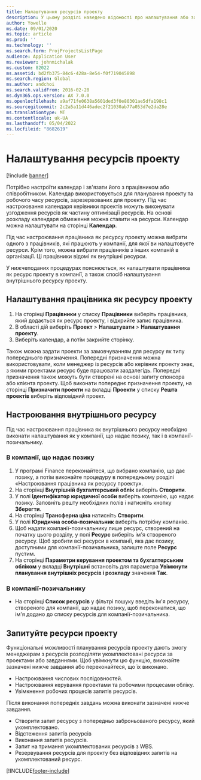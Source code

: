 ```yaml
---
title: Налаштування ресурсів проекту
description: У цьому розділі наведено відомості про налаштування або запит ресурсів проекту.
author: Yowelle
ms.date: 09/01/2020
ms.topic: article
ms.prod: ''
ms.technology: ''
ms.search.form: ProjProjectsListPage
audience: Application User
ms.reviewer: johnmichalak
ms.custom: 82022
ms.assetid: bd2fb375-84c6-428a-8e54-f0f719045898
ms.search.region: Global
ms.author: andchoi
ms.search.validFrom: 2016-02-28
ms.dyn365.ops.version: AX 7.0.0
ms.openlocfilehash: a9af71fe0638a5601ded3f0e80301ae5dfa198c1
ms.sourcegitcommit: 2c2a5a11d446adec2f21030ab77a053d7e2da28e
ms.translationtype: MT
ms.contentlocale: uk-UA
ms.lasthandoff: 05/04/2022
ms.locfileid: "8682619"
---
```

# <a name="set-up-project-resources"></a>Налаштування ресурсів проекту

[!include [banner](../includes/banner.md)]

Потрібно настроїти календар і зв'язати його з працівником або співробітником. Календар використовується для планування проекту та робочого часу ресурсів, зарезервованих для проекту. Під час настроювання календаря керівники проектів можуть виконувати узгодження ресурсів як частину оптимізації ресурсів. На основі розкладу календаря обмеження можна ставити на ресурси. Календар можна налаштувати на сторінці **Календар**.

Під час настроювання працівника як ресурсу проекту можна вибрати одного з працівників, які працюють у компанії, для якої ви налаштовуєте ресурси. Крім того, можна вибрати працівників з інших компаній в організації. Ці працівники відомі як внутрішні ресурси.

У нижчеподаних процедурах пояснюється, як налаштувати працівника як ресурс проекту в компанії, а також спосіб налаштування внутрішнього ресурсу проекту.

## <a name="set-up-a-worker-as-a-project-resource"></a>Налаштування працівника як ресурсу проекту

1. На сторінці **Працівники** у списку **Працівники** виберіть працівника, який додається як ресурс проекту, і відкрийте запис працівника.
2. В області дій виберіть **Проект** &gt; **Налаштувати** &gt; **Налаштування проекту**.
3. Виберіть календар, а потім закрийте сторінку.

Також можна задати проекти за замовчуванням для ресурсу як типу попереднього призначення. Попередні призначення можна використовувати, коли менеджер із ресурсів або керівник проекту знає, з якими проектами ресурс буде працювати заздалегідь. Попередні призначення також можуть бути створені на основі запиту спонсора або клієнта проекту. Щоб виконати попереднє призначення проекту, на сторінці **Призначити проекти** на вкладці **Проекти** у списку **Решта проектів** виберіть відповідний проект.

## <a name="set-up-an-intercompany-resource"></a>Настроювання внутрішнього ресурсу

Під час настроювання працівника як внутрішнього ресурсу необхідно виконати налаштування як у компанії, що надає позику, так і в компанії-позичальнику.

### <a name="in-the-lending-company"></a>В компанії, що надає позику

1. У програмі Finance переконайтеся, що вибрано компанію, що дає позику, а потім виконайте процедуру в попередньому розділі «Настроювання працівника як ресурсу проекту».
2. На сторінці **Внутрішній бухгалтерський облік** виберіть **Створити**.
3. У полі **Ідентифікатор юридичної особи** виберіть компанію, що надає позику. Заповніть решту необхідних полів і натисніть кнопку **Зберегти**.
4. На сторінці **Трансферна ціна** натисніть **Створити**.
5. У полі **Юридична особа-позичальник** виберіть потрібну компанію.
6. Щоб надати компанії-позичальнику лише ресурс, створений на початку цього розділу, у полі **Ресурс** виберіть ім'я створеного ресурсу. Щоб зробити всі ресурси в компанії, яка дає позику, доступними для компанії-позичальника, залиште поле **Ресурс** пустим.
7. На сторінці **Параметри керування проектом та бухгалтерським обліком** у вкладці **Внутрішні** встановіть для параметра **Увімкнути планування внутрішніх ресурсів і розкладу** значення **Так**.

### <a name="in-the-borrowing-company"></a>В компанії-позичальнику

- На сторінці **Список ресурсів** у фільтрі пошуку введіть ім'я ресурсу, створеного для компанії, що надає позику, щоб переконатися, що ім'я додано до списку ресурсів для компанії-позичальника.

## <a name="request-project-resources"></a>Запитуйте ресурси проекту
Функціональні можливості планування ресурсів проекту дають змогу менеджерам з ресурсів розподіляти укомплектовані ресурси за проектами або завданнями. Щоб увімкнути цю функцію, виконайте зазначені нижче завдання або переконайтеся, що їх виконано.

- Настроювання числових послідовностей.
- Настроювання керування проектами та робочими процесами обліку.
- Увімкнення робочих процесів запитів ресурсів.

Після виконання попередніх завдань можна виконати зазначені нижче завдання.

- Створити запит ресурсу з попередньо заброньованого ресурсу, який укомплектовано.
- Відстеження запитів ресурсів
- Виконання запитів ресурсів.
- Запит на тримання укомплектованих ресурсів з WBS.
- Резервування ресурсів для проекту без відповідних запитів на укомплектований ресурс.


[!INCLUDE[footer-include](../includes/footer-banner.md)]